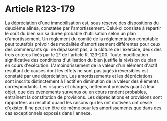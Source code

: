 # Article R123-179

La dépréciation d'une immobilisation est, sous réserve des dispositions du deuxième alinéa, constatée par l'amortissement. Celui-ci consiste à répartir le coût du bien sur sa durée probable d'utilisation selon un plan d'amortissement. Un règlement du comité de la réglementation comptable peut toutefois prévoir des modalités d'amortissement différentes pour ceux des commerçants qui ne dépassent pas, à la clôture de l'exercice, deux des trois critères fixés par le 2° de l'article R. 123-200.   Toute modification significative des conditions d'utilisation du bien justifie la révision du plan en cours d'exécution.   L'amoindrissement de la valeur d'un élément d'actif résultant de causes dont les effets ne sont pas jugés irréversibles est constaté par une dépréciation.   Les amortissements et les dépréciations sont inscrits distinctement à l'actif en diminution de la valeur des éléments correspondants.   Les risques et charges, nettement précisés quant à leur objet, que des événements survenus ou en cours rendent probables, entraînent la constitution de provisions.   Les dépréciations et provisions sont rapportées au résultat quand les raisons qui les ont motivées ont cessé d'exister. Il ne peut en être de même pour les amortissements que dans des cas exceptionnels exposés dans l'annexe.